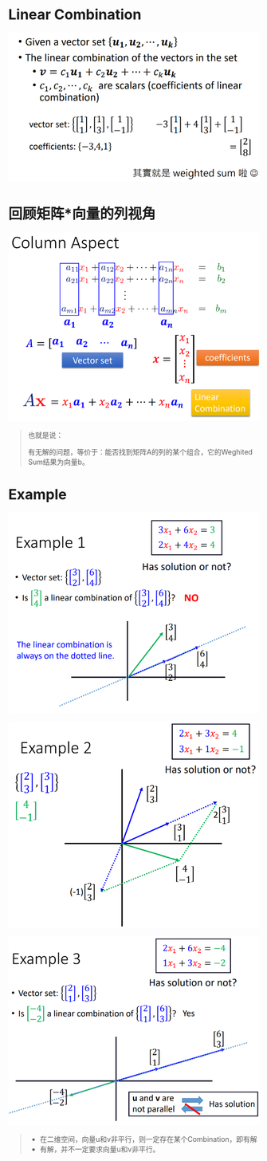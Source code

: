 # Linear Combination

![image-20220714201617399](Linear%20Combination.assets/image-20220714201617399.png)



# 回顾矩阵*向量的列视角

![image-20220714202105139](Linear%20Combination.assets/image-20220714202105139.png)

> 也就是说：
>
> 有无解的问题，等价于：能否找到矩阵A的列的某个组合，它的Weghited Sum结果为向量b。



# Example

![image-20220714202817130](Linear%20Combination.assets/image-20220714202817130.png)

![image-20220714202833298](Linear%20Combination.assets/image-20220714202833298.png)

![image-20220714203842057](Linear%20Combination.assets/image-20220714203842057.png)



>- 在二维空间，向量u和v非平行，则一定存在某个Combination，即有解
>- 有解，并不一定要求向量u和v非平行。
>
>